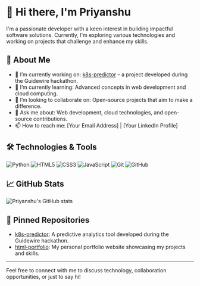 # 👋 Hi there, I'm Priyanshu

I'm a passionate developer with a keen interest in building impactful software solutions. Currently, I'm exploring various technologies and working on projects that challenge and enhance my skills.

## 🚀 About Me

- 🔭 I’m currently working on: [k8s-predictor](https://github.com/Priyanshu02209/k8s-predictor) – a project developed during the Guidewire hackathon.
- 🌱 I’m currently learning: Advanced concepts in web development and cloud computing.
- 🤝 I’m looking to collaborate on: Open-source projects that aim to make a difference.
- 💬 Ask me about: Web development, cloud technologies, and open-source contributions.
- 📫 How to reach me: [Your Email Address] | [Your LinkedIn Profile]

## 🛠️ Technologies & Tools

![Python](https://img.shields.io/badge/-Python-3776AB?style=flat-square&logo=python&logoColor=white)
![HTML5](https://img.shields.io/badge/-HTML5-E34F26?style=flat-square&logo=html5&logoColor=white)
![CSS3](https://img.shields.io/badge/-CSS3-1572B6?style=flat-square&logo=css3)
![JavaScript](https://img.shields.io/badge/-JavaScript-F7DF1E?style=flat-square&logo=javascript&logoColor=black)
![Git](https://img.shields.io/badge/-Git-F05032?style=flat-square&logo=git&logoColor=white)
![GitHub](https://img.shields.io/badge/-GitHub-181717?style=flat-square&logo=github)

## 📈 GitHub Stats

![Priyanshu's GitHub stats](https://github-readme-stats.vercel.app/api?username=Priyanshu02209&show_icons=true&theme=radical)

## 📌 Pinned Repositories

- [k8s-predictor](https://github.com/Priyanshu02209/k8s-predictor): A predictive analytics tool developed during the Guidewire hackathon.
- [html-portfolio](https://github.com/Priyanshu02209/html-portfolio): My personal portfolio website showcasing my projects and skills.

---

Feel free to connect with me to discuss technology, collaboration opportunities, or just to say hi!